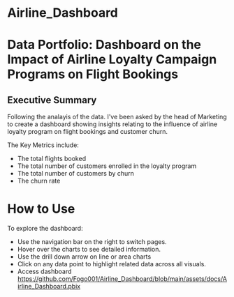 # Airline_Dashboard
# Data Portfolio: Dashboard on the Impact of Airline Loyalty Campaign Programs on Flight Bookings


## Executive Summary

Following the analayis of the data. I've been asked by the head of Marketing to create a dashboard showing insights relating to the influence of airline loyalty program on flight bookings and customer churn.

The Key Metrics include:
- The total flights booked
- The total number of customers enrolled in the loyalty program
- The total number of customers by churn
- The churn rate

# How to Use
To explore the dashboard:

- Use the navigation bar on the right to switch pages.
- Hover over the charts to see detailed information.
- Use the drill down arrow on line or area charts
- Click on any data point to highlight related data across all visuals.
- Access dashboard https://github.com/Fogo001/Airline_Dashboard/blob/main/assets/docs/Airline_Dashboard.pbix



